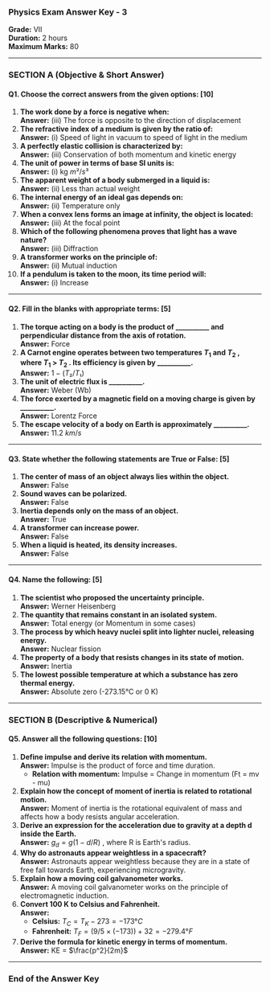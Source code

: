 ### **Physics Exam Answer Key - 3**

**Grade:** VII  
**Duration:** 2 hours  
**Maximum Marks:** 80  

---

### **SECTION A** (Objective & Short Answer)

#### **Q1. Choose the correct answers from the given options:** [10]

1. **The work done by a force is negative when:**  
   **Answer:** (iii) The force is opposite to the direction of displacement  
2. **The refractive index of a medium is given by the ratio of:**  
   **Answer:** (i) Speed of light in vacuum to speed of light in the medium  
3. **A perfectly elastic collision is characterized by:**  
   **Answer:** (iii) Conservation of both momentum and kinetic energy  
4. **The unit of power in terms of base SI units is:**  
   **Answer:** (i) kg $m²/s³$  
5. **The apparent weight of a body submerged in a liquid is:**  
   **Answer:** (ii) Less than actual weight  
6. **The internal energy of an ideal gas depends on:**  
   **Answer:** (ii) Temperature only  
7. **When a convex lens forms an image at infinity, the object is located:**  
   **Answer:** (iii) At the focal point  
8. **Which of the following phenomena proves that light has a wave nature?**  
   **Answer:** (iii) Diffraction  
9. **A transformer works on the principle of:**  
   **Answer:** (ii) Mutual induction  
10. **If a pendulum is taken to the moon, its time period will:**  
    **Answer:** (i) Increase  

---

#### **Q2. Fill in the blanks with appropriate terms:** [5]

1. **The torque acting on a body is the product of __________ and perpendicular distance from the axis of rotation.**  
   **Answer:** Force  
2. **A Carnot engine operates between two temperatures  $T_1$  and  $T_2$ , where  $T_1$ > $T_2$ . Its efficiency is given by __________.**  
   **Answer:** $1 - (T₂/T₁)$ 
3. **The unit of electric flux is __________.**  
   **Answer:** Weber (Wb)  
4. **The force exerted by a magnetic field on a moving charge is given by __________.**  
   **Answer:** Lorentz Force  
5. **The escape velocity of a body on Earth is approximately __________.**  
   **Answer:** 11.2 $km/s$  

---

#### **Q3. State whether the following statements are True or False:** [5]

1. **The center of mass of an object always lies within the object.**  
   **Answer:** False  
2. **Sound waves can be polarized.**  
   **Answer:** False  
3. **Inertia depends only on the mass of an object.**  
   **Answer:** True  
4. **A transformer can increase power.**  
   **Answer:** False  
5. **When a liquid is heated, its density increases.**  
   **Answer:** False  

---

#### **Q4. Name the following:** [5]

1. **The scientist who proposed the uncertainty principle.**  
   **Answer:** Werner Heisenberg  
2. **The quantity that remains constant in an isolated system.**  
   **Answer:** Total energy (or Momentum in some cases)  
3. **The process by which heavy nuclei split into lighter nuclei, releasing energy.**  
   **Answer:** Nuclear fission  
4. **The property of a body that resists changes in its state of motion.**  
   **Answer:** Inertia  
5. **The lowest possible temperature at which a substance has zero thermal energy.**  
   **Answer:** Absolute zero (-273.15°C or 0 K)  

---

### **SECTION B** (Descriptive & Numerical)

#### **Q5. Answer all the following questions:** [10]

1. **Define impulse and derive its relation with momentum.**  
   **Answer:** Impulse is the product of force and time duration. 
   - **Relation with momentum:** Impulse = Change in momentum (Ft = mv - mu)  
2. **Explain how the concept of moment of inertia is related to rotational motion.**  
   **Answer:** Moment of inertia is the rotational equivalent of mass and affects how a body resists angular acceleration.  
3. **Derive an expression for the acceleration due to gravity at a depth  d  inside the Earth.**  
   **Answer:**  $g_d = g (1 - d/R)$ , where R is Earth's radius.  
4. **Why do astronauts appear weightless in a spacecraft?**  
   **Answer:** Astronauts appear weightless because they are in a state of free fall towards Earth, experiencing microgravity.  
5. **Explain how a moving coil galvanometer works.**  
   **Answer:** A moving coil galvanometer works on the principle of electromagnetic induction.  
6. **Convert 100 K to Celsius and Fahrenheit.**  
   **Answer:** 
   - **Celsius:**  $T_C = T_K - 273 = -173°C$   
   - **Fahrenheit:**  $T_F = (9/5     \times (-173)) + 32 = -279.4°F$   
7. **Derive the formula for kinetic energy in terms of momentum.**  
   **Answer:**  KE = $\frac{p^2}{2m}$   

---

### **End of the Answer Key**


